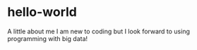 # hello-world
A little about me
I am new to coding but I look forward to using programming with big data!
